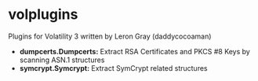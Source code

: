 # volplugins
Plugins for Volatility 3 written by Leron Gray (daddycocoaman)

- **dumpcerts.Dumpcerts:** Extract RSA Certificates and PKCS #8 Keys by scanning ASN.1 structures 
- **symcrypt.Symcrypt:** Extract SymCrypt related structures